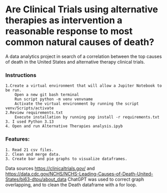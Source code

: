 # Are Clinical Trials using alternative therapies as intervention a reasonable response to most common natural causes of death?

A data analytics project in search of a correlation between the top causes of death in the United States and alternative therapy clinical trials.


### Instructions
    1.Create a virtual environment that will allow a Jupiter Notebook to be run.
        Open a new git bash terminal
        Run script python -m venv venvname
        Activate the virtual environment by running the script venv/Scripts/activate
    2.Review requirements.txt
        Execute installation by running pop install -r requirements.txt
    3. I used Python 3.13
    4. Open and run Alternative Therapies analysis.ipyb 

### Features:
    1. Read 21 csv files.
    2. Clean and merge data.
    3. Create bar and pie graphs to visualize dataframes.

Data sources https://clinicaltrials.gov/ and https://data.cdc.gov/NCHS/NCHS-Leading-Causes-of-Death-United-States/bi63-dtpu/about_data
    ChatGPT was used to correct graph overlapping, and to clean the Death dataframe with a for loop.